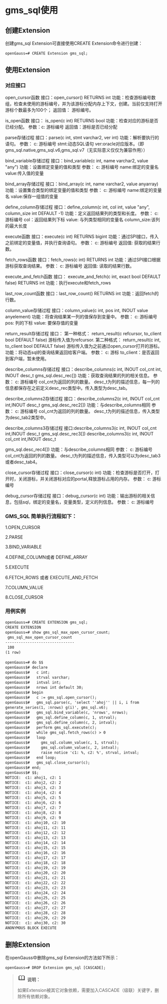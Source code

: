 # gms_sql使用

## 创建Extension<a name="section21088306113"></a>

创建gms_sql Extension可直接使用CREATE Extension命令进行创建：

```
openGauss=# CREATE Extension gms_sql;
```

## 使用Extension<a name="section107391050141118"></a>

### 对应接口

open_cursor函数
接口：open_cursor() RETURNS int
功能：检查游标编号数组，检查未使用的游标编号，并为该游标分配内存上下文，创建。当前仅支持打开游标个数最多为100个；
返回值：
游标编号。

is_open函数
接口：
is_open(c int) RETURNS bool
功能：检查对应的游标是否已经分配。
参数：c: 游标编号
返回值：游标是否已经分配

parse存储过程
接口：parse(c int, stmt varchar2, ver int) 
功能：解析要执行的语句。
参数：
c: 游标编号
stmt:动态SQL语句
ver:oracle对应版本。（即gms_sql.native,gms_sql.v6,gms_sql.v7（无实际意义仅仅为兼容作用））

bind_variable存储过程
接口：bind_variable(c int, name varchar2, value "any")
功能：设置绑定变量的值和类型
参数：
c: 游标编号
name:绑定的变量名
value:传入值的变量

bind_array存储过程
接口：bind_array(c int, name varchar2, value anyarray)
功能：设置集合类型的绑定变量的值和类型
参数：
c: 游标编号
name:绑定的变量名
value:保存一组值的变量

define_column存储过程
接口：define_column(c int, col int, value "any", column_size int DEFAULT -1) 
功能：定义返回结果列的类型和长度。
参数：
c: 游标编号
col：返回结果列下标
value: 与列类型相同的变量名
column_size:该列的最大长度

execute函数
接口：execute(c int) RETURNS bigint
功能：通过SPI接口，传入之前绑定的变量值，并执行查询语句。
参数：
c: 游标编号
返回值: 获取的结果行数。

fetch_rows函数
接口：fetch_rows(c int) RETURNS int
功能：通过SPI接口根据游标获取查询结果。
参数：
c: 游标编号
返回值: 读取的结果行数。

execute_and_fetch函数
接口：
execute_and_fetch(c int, exact bool DEFAULT false) RETURNS int
功能：执行execute和fetch_rows

last_row_count函数
接口：last_row_count() RETURNS int 
功能：返回fetch的行数。

column_value存储过程
接口：column_value(c int, pos int, INOUT value anyelement)
功能：将查询结果某一列的值保存到变量中。
参数：
c: 游标编号
pos: 列的下标
value: 要保存值的变量

return_result存储过程
接口：
第一种格式：
return_result(c refcursor, to_client bool DEFAULT false)
游标传入值为refcursor.
第二种格式：
return_result(c int, to_client bool DEFAULT false)
游标传入值为之前通过open_cursor打开的游标。
功能：将动态sql的查询结果返回给客户端。
参数：
c: 游标
to_client：是否返回到客户端，暂未使用。

describe_columns存储过程
接口：describe_columns(c int, INOUT col_cnt int, INOUT desc_t
 gms_sql.desc_rec[])
功能：获取查询结果的列的相关信息。
参数：
c: 游标编号
col_cnt为返回的列的数量。
desc_t为列的描述信息，每一列的信息都保存在之前定义desc_rec类型中。传入类型为desc_tab。
 
describe_columns2存储过程
接口：describe_columns2(c int, INOUT col_cnt int,INOUT desc_t 
gms_sql.desc_rec2[])
功能：与describe_columns相同
参数：
c: 游标编号
col_cnt为返回的列的数量。
desc_t为列的描述信息，传入类型为desc_tab2类型中。

describe_columns3存储过程
接口:describe_columns3(c int, INOUT col_cnt int,INOUT desc_t 
gms_sql.desc_rec3[])
describe_columns3(c int, INOUT col_cnt int,INOUT desc_t 

gms_sql.desc_rec4[])
功能：与describe_columns相同
参数：
c: 游标编号
col_cnt为返回的列的数量。
desc_t为列的描述信息，传入类型可以为desc_tab3或者desc_tab4。

close_cursor存储过程
接口：close_cursor(c int)
功能：检查游标是否打开，打开时，关闭游标，并关闭游标对应的portal,释放游标占用的内存。
参数：
c: 游标编号

debug_cursor存储过程 
接口：debug_cursor(c int)
功能：输出游标的相关信息，包括sql，绑定的变量名，变量类型，定义的列信息。
参数：
c: 游标编号

### GMS_SQL 简单执行流程如下：

1.OPEN_CURSOR

2.PARSE

3.BIND_VARIABLE

4.DEFINE_COLUMN或者 DEFINE_ARRAY

5.EXECUTE

6.FETCH_ROWS 或者 EXECUTE_AND_FETCH

7.COLUMN_VALUE

8.CLOSE_CURSOR

### 用例实例

```
openGauss=# CREATE EXTENSION gms_sql;
CREATE EXTENSION
openGauss=# show gms_sql_max_open_cursor_count;
 gms_sql_max_open_cursor_count 
-------------------------------
 100
(1 row)

openGauss=# do $$
openGauss$# declare
openGauss$#   c int;
openGauss$#   strval varchar;
openGauss$#   intval int;
openGauss$#   nrows int default 30;
openGauss$# begin
openGauss$#   c := gms_sql.open_cursor();
openGauss$#   gms_sql.parse(c, 'select ''ahoj'' || i, i from generate_series(1, :nrows) g(i)', gms_sql.v6);
openGauss$#   gms_sql.bind_variable(c, 'nrows', nrows);
openGauss$#   gms_sql.define_column(c, 1, strval);
openGauss$#   gms_sql.define_column(c, 2, intval);
openGauss$#   perform gms_sql.execute(c);
openGauss$#   while gms_sql.fetch_rows(c) > 0
openGauss$#   loop
openGauss$#     gms_sql.column_value(c, 1, strval);
openGauss$#     gms_sql.column_value(c, 2, intval);
openGauss$#     raise notice 'c1: %, c2: %', strval, intval;
openGauss$#   end loop;
openGauss$#   gms_sql.close_cursor(c);
openGauss$# end;
openGauss$# $$;
NOTICE:  c1: ahoj1, c2: 1
NOTICE:  c1: ahoj2, c2: 2
NOTICE:  c1: ahoj3, c2: 3
NOTICE:  c1: ahoj4, c2: 4
NOTICE:  c1: ahoj5, c2: 5
NOTICE:  c1: ahoj6, c2: 6
NOTICE:  c1: ahoj7, c2: 7
NOTICE:  c1: ahoj8, c2: 8
NOTICE:  c1: ahoj9, c2: 9
NOTICE:  c1: ahoj10, c2: 10
NOTICE:  c1: ahoj11, c2: 11
NOTICE:  c1: ahoj12, c2: 12
NOTICE:  c1: ahoj13, c2: 13
NOTICE:  c1: ahoj14, c2: 14
NOTICE:  c1: ahoj15, c2: 15
NOTICE:  c1: ahoj16, c2: 16
NOTICE:  c1: ahoj17, c2: 17
NOTICE:  c1: ahoj18, c2: 18
NOTICE:  c1: ahoj19, c2: 19
NOTICE:  c1: ahoj20, c2: 20
NOTICE:  c1: ahoj21, c2: 21
NOTICE:  c1: ahoj22, c2: 22
NOTICE:  c1: ahoj23, c2: 23
NOTICE:  c1: ahoj24, c2: 24
NOTICE:  c1: ahoj25, c2: 25
NOTICE:  c1: ahoj26, c2: 26
NOTICE:  c1: ahoj27, c2: 27
NOTICE:  c1: ahoj28, c2: 28
NOTICE:  c1: ahoj29, c2: 29
NOTICE:  c1: ahoj30, c2: 30
ANONYMOUS BLOCK EXECUTE
```

## 删除Extension<a name="section1587441381220"></a>

在openGauss中删除gms_sql Extension的方法如下所示：

```
openGauss=# DROP Extension gms_sql [CASCADE];
```

>![](public_sys-resources/icon-note.png) **说明：** 
>
>如果Extension被其它对象依赖，需要加入CASCADE（级联）关键字，删除所有依赖对象。
